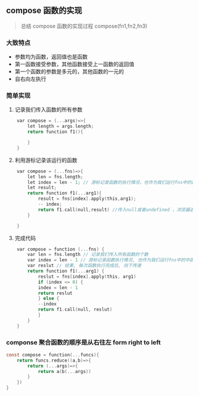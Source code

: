 <!--
 * @Author: your name
 * @Date: 2020-05-20 10:27:24
 * @LastEditTime: 2020-05-20 14:35:05
 * @LastEditors: Please set LastEditors
 * @Description: In User Settings Edit
 * @FilePath: /axzo-oms/Users/fgl/functional/02-compose.md
-->

## compose 函数的实现

> 总结 compose 函数的实现过程 compose(fn1,fn2,fn3)

### 大致特点

- 参数均为函数，返回值也是函数
- 第一函数接受参数，其他函数接受上一函数的返回值
- 第一个函数的参数是多元的，其他函数的一元的
- 自右向左执行

### 简单实现

1. 记录我们传入函数的所有参数

```c
    var compose = (...args)=>{
        let length = args.length;
        return function f1(){

        }
    }
```

2. 利用游标记录该运行的函数

```c
    var compose = (...fns)=>{
        let len = fns.length;
        let index = len - 1; // 游标记录函数的执行情况，也作为我们运行fns中的函数的索引
        let result;
        return function f1(...arg1){
            result = fns[index].apply(this,arg1);
            -- index;
            return f1.call(null,result) //传入null或者undefined ，浏览器返回window，其他环境返回global
        }

    }
```

3. 完成代码

```c
    var compose = function (...fns) {
        var len = fns.length // 记录我们传入所有函数的个数
        var index = len - 1 // 游标记录函数执行情况, 也作为我们运行fns中的中函数的索引
        var reslut // 结果, 每次函数执行完成后, 向下传递
        return function f1(...arg1) {
            reslut = fns[index].apply(this, arg1)
            if (index <= 0) {
            index = len - 1
            return reslut
            } else {
            --index
            return f1.call(null, reslut)
            }
        }
    }

```

### componse 聚合函数的顺序是从右往左 form right to left

```c
const compose = function(...funcs){
    return funcs.reduce((a,b)=>{
        return (...args)=>{
            return a(b(...args))
        }
    })
}
```
